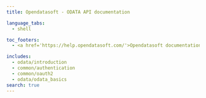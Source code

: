 ```yaml
---
title: Opendatasoft - ODATA API documentation

language_tabs:
  - shell

toc_footers:
  - <a href='https://help.opendatasoft.com/'>Opendatasoft documentation</a>

includes:
  - odata/introduction
  - common/authentication
  - common/oauth2
  - odata/odata_basics
search: true
---
```

